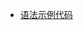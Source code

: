 



- [语法示例代码](https://github.com/AweiLoveAndroid/Flutter-learning/blob/master/projects/dart_demo/lib/main.dart)